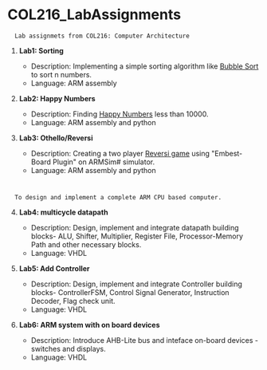 # COL216_LabAssignments
      Lab assignmets from COL216: Computer Architecture


1. **Lab1: Sorting** 
    * Description: Implementing a simple sorting algorithm like [Bubble Sort](https://en.wikipedia.org/wiki/Bubble_sort) to sort n numbers.
    * Language: ARM assembly

2. **Lab2: Happy Numbers**
    * Description: Finding [Happy Numbers](https://en.wikipedia.org/wiki/Happy_number) less than 10000.
    * Language: ARM assembly and python

3. **Lab3: Othello/Reversi**
    * Description: Creating a two player [Reversi game](https://en.wikipedia.org/wiki/Reversi) using "Embest-Board Plugin" on ARMSim# simulator.
    * Language: ARM assembly and python

#
      To design and implement a complete ARM CPU based computer.

4. **Lab4: multicycle datapath**
    * Description: Design, implement and integrate datapath building blocks- ALU, Shifter, Multiplier, Register File, Processor-Memory Path and other necessary blocks.
    * Language: VHDL

5. **Lab5: Add Controller**
    * Description: Design, implement and integrate Controller building blocks- ControllerFSM, Control Signal Generator, Instruction Decoder, Flag check unit.
    * Language: VHDL

6. **Lab6: ARM system with on board devices**
    * Description: Introduce AHB-Lite bus and inteface on-board devices - switches and displays.
    * Language: VHDL

